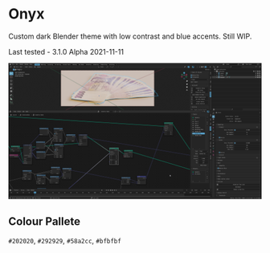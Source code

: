 # Onyx

Custom dark Blender theme with low contrast and blue accents. Still WIP.

Last tested - 3.1.0 Alpha 2021-11-11

![ScreenShot](/img/onyx_theme_example_211114.png)

## Colour Pallete
`#202020`, `#292929`, `#58a2cc`, `#bfbfbf`